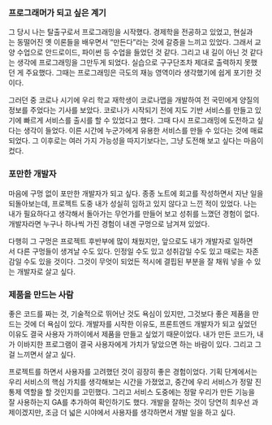 ### 프로그래머가 되고 싶은 계기

그 당시 나는 탈출구로서 프로그래밍을 시작했다. 경제학을 전공하고 있었고, 현실과는 동떨어진 옛 이론들을 배우면서 “만든다”라는 것에 갈증을 느끼고 있었다. 그래서 교양 수업으로 안드로이드, 파이썬 등 수업을 들었던 것 같다. 그리고 내 길이 아닌 것 같다는 생각에 프로그래밍을 그만두게 되었다. 실습으로 구구단조차 제대로 출력하지 못했던 게 주요했다. 그때는 프로그래밍은 극도의 재능 영역이라 생각했기에 쉽게 포기한 것이다.

그러던 중 코로나 시기에 우리 학교 재학생이 코로나맵을 개발하여 전 국민에게 양질의 정보를 주었다는 기사를 보았다. 코로나가 시작되기 전에 지도 기반 서비스를 만들고 있기에 빠르게 서비스를 출시를 할 수 있었다고 했다. 그때 다시 프로그래밍에 도전하고 싶다는 생각이 들었다. 이른 시간에 누군가에게 유용한 서비스를 만들 수 있다는 것에 매료되었다. 그 이후로는 여러 가지 가능성을 따지기보다는, 그냥 도전해 보고 싶다는 마음이 컸다.

### 포만한 개발자

마음에 구멍 없이 포만한 개발자가 되고 싶다. 종종 노트에 회고를 작성하면서 지난 일을 되돌아보는데, 프로젝트 도중 내가 성실히 임하고 있지 않다고 느낀 적이 있었다. 나는 내가 필요하다고 생각해서 돌아가는 무언가를 만들어 보고 성취를 느꼈던 경험이 없다. 개발자라면 누구나 하나씩 가진 경험이 내겐 구멍으로 남겨져 있었다.

다행히 그 구멍은 프로젝트 후반부에 많이 채웠지만, 앞으로도 내가 개발자로 일하면서 다른 구멍들이 생겨날 수도 있다. 인정일 수도 있고 성취감일 수도 있고 때로는 자존감일 수도 있을 것이다. 그것이 무엇이 되었든 적시에 결핍된 부분을 잘 채워 넣을 수 있는 개발자로 살고 싶다.

### 제품을 만드는 사람

좋은 코드를 짜는 것, 기술적으로 뛰어난 것도 욕심이 있지만, 그것보다 좋은 제품을 만드는 것에 더 욕심이 있다. 개발자를 시작한 이유도, 프론트엔드 개발자가 되고 싶었던 이유도 결국 사용자 가까이에서 제품을 만들고 싶었기 때문이었다. 내가 만든 코드가, 내가 이바지한 프로그램이 결국 사용자에게 가치가 닿았으면 하는 바람이 있다. 그리고 그걸 느끼면서 살고 싶다.

프로젝트를 하면서 사용자를 고려했던 것이 굉장히 좋은 경험이었다. 기획 단계에서는 우리 서비스의 핵심 가치를 생각해보는 시간을 가졌었고, 중간에 우리 서비스가 정말 진통제 역할을 할 것인지를 고민했다. 그리고 서비스 도중에는 정말 우리가 만든 기능을 잘 사용하는지 GA를 추가하여 확인하기도 했다. 개발을 잘하는 것이 당연히 최우선 과제이겠지만, 조금 더 넓은 시야에서 사용자를 생각하면서 개발 일을 하고 싶다.
